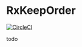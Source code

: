 # RxKeepOrder

[![CircleCI](https://circleci.com/gh/satoshun/RxKeepOrder.svg?style=svg)](https://circleci.com/gh/satoshun/RxKeepOrder)

todo

